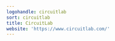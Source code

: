 ```yaml
---
logohandle: circuitlab
sort: circuitlab
title: CircuitLab
website: 'https://www.circuitlab.com/'
---
```

